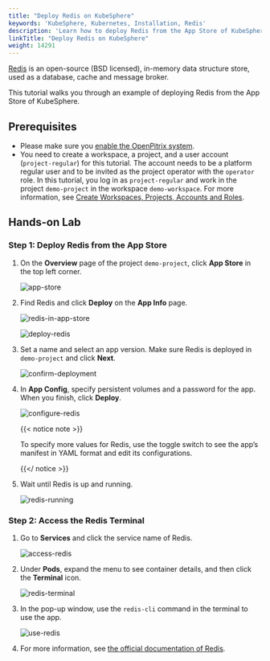 ```yaml
---
title: "Deploy Redis on KubeSphere"
keywords: 'KubeSphere, Kubernetes, Installation, Redis'
description: 'Learn how to deploy Redis from the App Store of KubeSphere and access its service.'
linkTitle: "Deploy Redis on KubeSphere"
weight: 14291
---
```


[Redis](https://redis.io/) is an open-source (BSD licensed), in-memory data structure store, used as a database, cache and message broker.

This tutorial walks you through an example of deploying Redis from the App Store of KubeSphere.

## Prerequisites

- Please make sure you [enable the OpenPitrix system](../../../pluggable-components/app-store/).
- You need to create a workspace, a project, and a user account (`project-regular`) for this tutorial. The account needs to be a platform regular user and to be invited as the project operator with the `operator` role. In this tutorial, you log in as `project-regular` and work in the project `demo-project` in the workspace `demo-workspace`. For more information, see [Create Workspaces, Projects, Accounts and Roles](../../../quick-start/create-workspace-and-project/).

## Hands-on Lab

### Step 1: Deploy Redis from the App Store

1. On the **Overview** page of the project `demo-project`, click **App Store** in the top left corner.

   ![app-store](/images/docs/appstore/built-in-apps/redis-app/app-store.jpg)

2. Find Redis and click **Deploy** on the **App Info** page.

   ![redis-in-app-store](/images/docs/appstore/built-in-apps/redis-app/redis-in-app-store.jpg)

   ![deploy-redis](/images/docs/appstore/built-in-apps/redis-app/deploy-redis.jpg)

3. Set a name and select an app version. Make sure Redis is deployed in `demo-project` and click **Next**.

   ![confirm-deployment](/images/docs/appstore/built-in-apps/redis-app/confirm-deployment.jpg)

4. In **App Config**, specify persistent volumes and a password for the app. When you finish, click **Deploy**.

   ![configure-redis](/images/docs/appstore/built-in-apps/redis-app/configure-redis.jpg)

   {{< notice note >}}

   To specify more values for Redis, use the toggle switch to see the app’s manifest in YAML format and edit its configurations.

   {{</ notice >}}

5. Wait until Redis is up and running.

   ![redis-running](/images/docs/appstore/built-in-apps/redis-app/redis-running.jpg)

### Step 2: Access the Redis Terminal

1. Go to **Services** and click the service name of Redis.

   ![access-redis](/images/docs/appstore/built-in-apps/redis-app/access-redis.jpg)

2. Under **Pods**, expand the menu to see container details, and then click the **Terminal** icon.

   ![redis-terminal](/images/docs/appstore/built-in-apps/redis-app/redis-terminal.jpg)

3. In the pop-up window, use the `redis-cli` command in the terminal to use the app.

   ![use-redis](/images/docs/appstore/built-in-apps/redis-app/use-redis.jpg)

4. For more information, see [the official documentation of Redis](https://redis.io/documentation).
